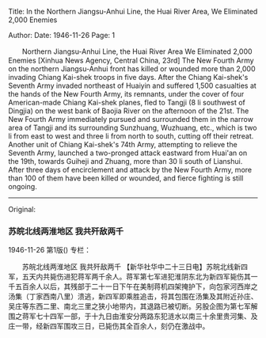 Title: In the Northern Jiangsu-Anhui Line, the Huai River Area, We Eliminated 2,000 Enemies

Author: 
Date: 1946-11-26
Page: 1

　　Northern Jiangsu-Anhui Line, the Huai River Area
    We Eliminated 2,000 Enemies
    [Xinhua News Agency, Central China, 23rd] The New Fourth Army on the northern Jiangsu-Anhui front has killed or wounded more than 2,000 invading Chiang Kai-shek troops in five days. After the Chiang Kai-shek's Seventh Army invaded northeast of Huaiyin and suffered 1,500 casualties at the hands of the New Fourth Army, its remnants, under the cover of four American-made Chiang Kai-shek planes, fled to Tangji (8 li southwest of Dingjia) on the west bank of Baojia River on the afternoon of the 21st. The New Fourth Army immediately pursued and surrounded them in the narrow area of Tangji and its surrounding Sunzhuang, Wuzhuang, etc., which is two li from east to west and three li from north to south, cutting off their retreat. Another unit of Chiang Kai-shek's 74th Army, attempting to relieve the Seventh Army, launched a two-pronged attack eastward from Huai'an on the 19th, towards Guiheji and Zhuang, more than 30 li south of Lianshui. After three days of encirclement and attack by the New Fourth Army, more than 100 of them have been killed or wounded, and fierce fighting is still ongoing.



<hr /> 

Original: 


### 苏皖北线两淮地区  我共歼敌两千

1946-11-26
第1版()
专栏：

　　苏皖北线两淮地区
    我共歼敌两千
    【新华社华中二十三日电】苏皖北线新四军，五天内共毙伤进犯蒋军两千余人。蒋军第七军进犯淮阴东北为新四军毙伤其一千五百余人以后，其残部于二十一日下午在美制蒋机四架掩护下，向包家河西岸之汤集（丁家西南八里）溃逃，新四军即乘胜追击，将其包围在汤集及其附近孙庄、吴庄等东西二里、南北三里之狭小地带内，其退路已被切断。另股企图为第七军解围之蒋军七十四军一部，于十九日由淮安分两路东犯涟水以南三十余里贵河集、及庄一带，经新四军围攻三日，已毙伤其全百余人，刻仍在激战中。
